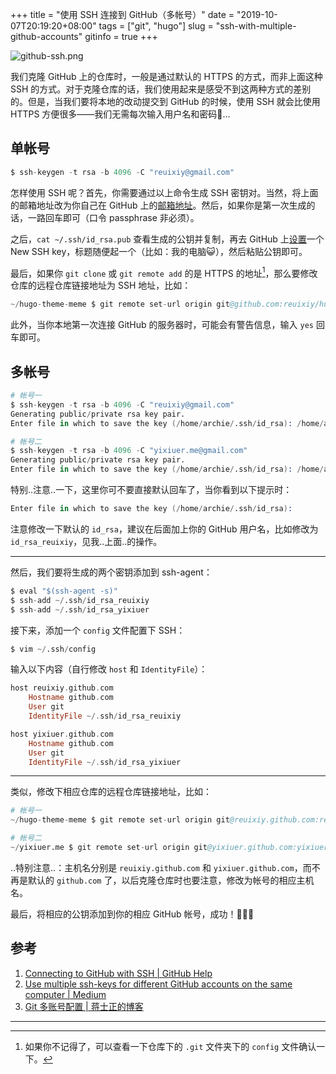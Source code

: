 +++
title = "使用 SSH 连接到 GitHub（多帐号）"
date = "2019-10-07T20:19:20+08:00"
tags = ["git", "hugo"]
slug = "ssh-with-multiple-github-accounts"
gitinfo = true
+++

![github-ssh.png](/images/github-ssh.png "通过 SSH 克隆仓库")

我们克隆 GitHub 上的仓库时，一般是通过默认的 HTTPS 的方式，而非上面这种 SSH 的方式。对于克隆仓库的话，我们使用起来是感受不到这两种方式的差别的。但是，当我们要将本地的改动提交到 GitHub 的时候，使用 SSH 就会比使用 HTTPS 方便很多——我们无需每次输入用户名和密码🐶...

## 单帐号

```s
$ ssh-keygen -t rsa -b 4096 -C "reuixiy@gmail.com"
```

怎样使用 SSH 呢？首先，你需要通过以上命令生成 SSH 密钥对。当然，将上面的邮箱地址改为你自己在 GitHub 上的[邮箱地址](https://github.com/settings/emails)。然后，如果你是第一次生成的话，一路回车即可（口令 passphrase 非必须）。

之后，`cat ~/.ssh/id_rsa.pub` 查看生成的公钥并复制，再去 GitHub 上[设置](https://github.com/settings/keys)一个 New SSH key，标题随便起一个（比如：我的电脑😺），然后粘贴公钥即可。

最后，如果你 `git clone` 或 `git remote add` 的是 HTTPS 的地址[^1]，那么要修改仓库的远程仓库链接地址为 SSH 地址，比如：

```s
~/hugo-theme-meme $ git remote set-url origin git@github.com:reuixiy/hugo-theme-meme.git
```

此外，当你本地第一次连接 GitHub 的服务器时，可能会有警告信息，输入 `yes` 回车即可。

## 多帐号

```s
# 帐号一
$ ssh-keygen -t rsa -b 4096 -C "reuixiy@gmail.com"
Generating public/private rsa key pair.
Enter file in which to save the key (/home/archie/.ssh/id_rsa): /home/archie/.ssh/id_rsa_reuixiy

# 帐号二
$ ssh-keygen -t rsa -b 4096 -C "yixiuer.me@gmail.com"
Generating public/private rsa key pair.
Enter file in which to save the key (/home/archie/.ssh/id_rsa): /home/archie/.ssh/id_rsa_yixiuer
```

特别..注意..一下，这里你可不要直接默认回车了，当你看到以下提示时：

```s
Enter file in which to save the key (/home/archie/.ssh/id_rsa): 
```

注意修改一下默认的 `id_rsa`，建议在后面加上你的 GitHub 用户名，比如修改为 `id_rsa_reuixiy`，见我..上面..的操作。

---

然后，我们要将生成的两个密钥添加到 ssh-agent：

```s
$ eval "$(ssh-agent -s)"
$ ssh-add ~/.ssh/id_rsa_reuixiy
$ ssh-add ~/.ssh/id_rsa_yixiuer
```

接下来，添加一个 `config` 文件配置下 SSH：

```s
$ vim ~/.ssh/config
```

输入以下内容（自行修改 `host` 和 `IdentityFile`）：

```haskell
host reuixiy.github.com
    Hostname github.com
    User git
    IdentityFile ~/.ssh/id_rsa_reuixiy

host yixiuer.github.com
    Hostname github.com
    User git
    IdentityFile ~/.ssh/id_rsa_yixiuer
```

---

类似，修改下相应仓库的远程仓库链接地址，比如：

```s
# 帐号一
~/hugo-theme-meme $ git remote set-url origin git@reuixiy.github.com:reuixiy/hugo-theme-meme.git

# 帐号二
~/yixiuer.me $ git remote set-url origin git@yixiuer.github.com:yixiuer/yixiuer.me.git
```

..特别注意..：主机名分别是 `reuixiy.github.com` 和 `yixiuer.github.com`，而不再是默认的 `github.com` 了，以后克隆仓库时也要注意，修改为帐号的相应主机名。

最后，将相应的公钥添加到你的相应 GitHub 帐号，成功！🎉🎉🍻

## 参考

1. [Connecting to GitHub with SSH | GitHub Help](https://help.github.com/en/articles/connecting-to-github-with-ssh)
2. [Use multiple ssh-keys for different GitHub accounts on the same computer | Medium](https://medium.com/@xiaolishen/use-multiple-ssh-keys-for-different-github-accounts-on-the-same-computer-7d7103ca8693)
3. [Git 多账号配置 | 蒋士正的博客](https://steflerjiang.github.io/2016/12/16/git多账号配置/)

---

[^1]: 如果你不记得了，可以查看一下仓库下的 `.git` 文件夹下的 `config` 文件确认一下。
